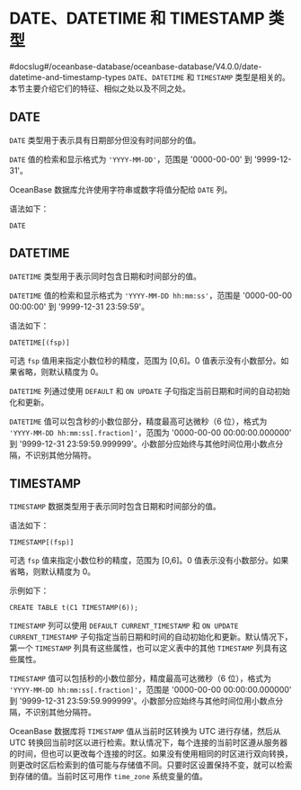 DATE、DATETIME 和 TIMESTAMP 类型 
=================================================
#docslug#/oceanbase-database/oceanbase-database/V4.0.0/date-datetime-and-timestamp-types
`DATE`、`DATETIME` 和 `TIMESTAMP` 类型是相关的。本节主要介绍它们的特征、相似之处以及不同之处。 

DATE 
-------------------------

`DATE` 类型用于表示具有日期部分但没有时间部分的值。

`DATE` 值的检索和显示格式为 `'YYYY-MM-DD'`，范围是 '0000-00-00' 到 '9999-12-31'。

OceanBase 数据库允许使用字符串或数字将值分配给 `DATE` 列。

语法如下：

```unknow
DATE
```



DATETIME 
-----------------------------

`DATETIME` 类型用于表示同时包含日期和时间部分的值。

`DATETIME` 值的检索和显示格式为 `'YYYY-MM-DD hh:mm:ss'`，范围是 '0000-00-00 00:00:00' 到 '9999-12-31 23:59:59'。

语法如下：

```unknow
DATETIME[(fsp)]
```



可选 `fsp` 值用来指定小数位秒的精度，范围为 \[0,6\]。0 值表示没有小数部分。如果省略，则默认精度为 0。

`DATETIME` 列通过使用 `DEFAULT` 和 `ON UPDATE` 子句指定当前日期和时间的自动初始化和更新。

`DATETIME` 值可以包含秒的小数位部分，精度最高可达微秒（6 位），格式为 `'YYYY-MM-DD hh:mm:ss[.fraction]'`，范围为 '0000-00-00 00:00:00.000000' 到 '9999-12-31 23:59:59.999999'。小数部分应始终与其他时间位用小数点分隔，不识别其他分隔符。

TIMESTAMP 
------------------------------

`TIMESTAMP` 数据类型用于表示同时包含日期和时间部分的值。

语法如下：

```unknow
TIMESTAMP[(fsp)]
```



可选 `fsp` 值来指定小数位秒的精度，范围为 \[0,6\]。0 值表示没有小数部分。如果省略，则默认精度为 0。

示例如下：

```unknow
CREATE TABLE t(C1 TIMESTAMP(6));
```



`TIMESTAMP` 列可以使用 `DEFAULT CURRENT_TIMESTAMP` 和 `ON UPDATE CURRENT_TIMESTAMP` 子句指定当前日期和时间的自动初始化和更新。默认情况下，第一个 `TIMESTAMP` 列具有这些属性，也可以定义表中的其他 `TIMESTAMP` 列具有这些属性。

`TIMESTAMP` 值可以包括秒的小数位部分，精度最高可达微秒（6 位），格式为 `'YYYY-MM-DD hh:mm:ss[.fraction]'`，范围是 '0000-00-00 00:00:00.000000' 到 '9999-12-31 23:59:59.999999'。小数部分应始终与其他时间位用小数点分隔，不识别其他分隔符。

OceanBase 数据库将 `TIMESTAMP` 值从当前时区转换为 UTC 进行存储，然后从 UTC 转换回当前时区以进行检索。默认情况下，每个连接的当前时区遵从服务器的时间，但也可以更改每个连接的时区。如果没有使用相同的时区进行双向转换，则更改时区后检索到的值可能与存储值不同。只要时区设置保持不变，就可以检索到存储的值。当前时区可用作 `time_zone` 系统变量的值。
